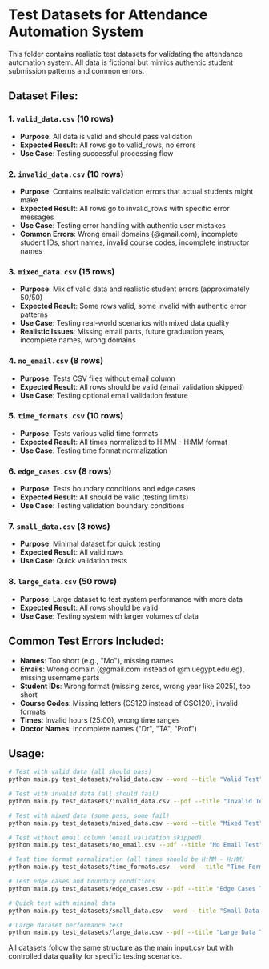 # Test Datasets for Attendance Automation System

This folder contains realistic test datasets for validating the attendance automation system. All data is fictional but mimics authentic student submission patterns and common errors.

## Dataset Files:

### 1. `valid_data.csv` (10 rows)
- **Purpose**: All data is valid and should pass validation
- **Expected Result**: All rows go to valid_rows, no errors
- **Use Case**: Testing successful processing flow

### 2. `invalid_data.csv` (10 rows)  
- **Purpose**: Contains realistic validation errors that actual students might make
- **Expected Result**: All rows go to invalid_rows with specific error messages
- **Use Case**: Testing error handling with authentic user mistakes
- **Common Errors**: Wrong email domains (@gmail.com), incomplete student IDs, short names, invalid course codes, incomplete instructor names

### 3. `mixed_data.csv` (15 rows)
- **Purpose**: Mix of valid data and realistic student errors (approximately 50/50)
- **Expected Result**: Some rows valid, some invalid with authentic error patterns
- **Use Case**: Testing real-world scenarios with mixed data quality
- **Realistic Issues**: Missing email parts, future graduation years, incomplete names, wrong domains

### 4. `no_email.csv` (8 rows)
- **Purpose**: Tests CSV files without email column
- **Expected Result**: All rows should be valid (email validation skipped)
- **Use Case**: Testing optional email validation feature

### 5. `time_formats.csv` (10 rows)
- **Purpose**: Tests various valid time formats
- **Expected Result**: All times normalized to H:MM - H:MM format
- **Use Case**: Testing time format normalization

### 6. `edge_cases.csv` (8 rows)
- **Purpose**: Tests boundary conditions and edge cases
- **Expected Result**: All should be valid (testing limits)
- **Use Case**: Testing validation boundary conditions

### 7. `small_data.csv` (3 rows)
- **Purpose**: Minimal dataset for quick testing
- **Expected Result**: All valid rows
- **Use Case**: Quick validation tests

### 8. `large_data.csv` (50 rows)
- **Purpose**: Large dataset to test system performance with more data
- **Expected Result**: All rows should be valid
- **Use Case**: Testing system with larger volumes of data

## Common Test Errors Included:

- **Names**: Too short (e.g., "Mo"), missing names
- **Emails**: Wrong domain (@gmail.com instead of @miuegypt.edu.eg), missing username parts
- **Student IDs**: Wrong format (missing zeros, wrong year like 2025), too short
- **Course Codes**: Missing letters (CS120 instead of CSC120), invalid formats
- **Times**: Invalid hours (25:00), wrong time ranges
- **Doctor Names**: Incomplete names ("Dr", "TA", "Prof")

## Usage:

```bash
# Test with valid data (all should pass)
python main.py test_datasets/valid_data.csv --word --title "Valid Test"

# Test with invalid data (all should fail)
python main.py test_datasets/invalid_data.csv --pdf --title "Invalid Test"

# Test with mixed data (some pass, some fail)
python main.py test_datasets/mixed_data.csv --word --title "Mixed Test"

# Test without email column (email validation skipped)
python main.py test_datasets/no_email.csv --pdf --title "No Email Test"

# Test time format normalization (all times should be H:MM - H:MM)
python main.py test_datasets/time_formats.csv --word --title "Time Format Test"

# Test edge cases and boundary conditions
python main.py test_datasets/edge_cases.csv --pdf --title "Edge Cases Test"

# Quick test with minimal data
python main.py test_datasets/small_data.csv --word --title "Small Data Test"

# Large dataset performance test
python main.py test_datasets/large_data.csv --pdf --title "Large Data Test"
```

All datasets follow the same structure as the main input.csv but with controlled data quality for specific testing scenarios.
